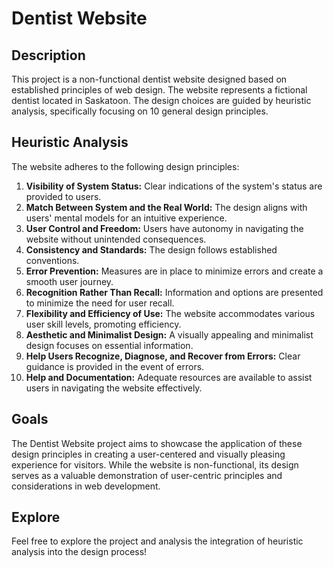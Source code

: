 # Dentist Website

## Description

This project is a non-functional dentist website designed based on established principles of web design. The website represents a fictional dentist located in Saskatoon. The design choices are guided by heuristic analysis, specifically focusing on 10 general design principles.

## Heuristic Analysis

The website adheres to the following design principles:

1. **Visibility of System Status:** Clear indications of the system's status are provided to users.
2. **Match Between System and the Real World:** The design aligns with users' mental models for an intuitive experience.
3. **User Control and Freedom:** Users have autonomy in navigating the website without unintended consequences.
4. **Consistency and Standards:** The design follows established conventions.
5. **Error Prevention:** Measures are in place to minimize errors and create a smooth user journey.
6. **Recognition Rather Than Recall:** Information and options are presented to minimize the need for user recall.
7. **Flexibility and Efficiency of Use:** The website accommodates various user skill levels, promoting efficiency.
8. **Aesthetic and Minimalist Design:** A visually appealing and minimalist design focuses on essential information.
9. **Help Users Recognize, Diagnose, and Recover from Errors:** Clear guidance is provided in the event of errors.
10. **Help and Documentation:** Adequate resources are available to assist users in navigating the website effectively.

## Goals

The Dentist Website project aims to showcase the application of these design principles in creating a user-centered and visually pleasing experience for visitors. While the website is non-functional, its design serves as a valuable demonstration of user-centric principles and considerations in web development.

## Explore

Feel free to explore the project and analysis the integration of heuristic analysis into the design process!
